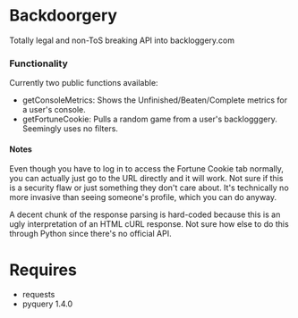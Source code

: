 # Backdoorgery
Totally legal and non-ToS breaking API into backloggery.com

### Functionality
Currently two public functions available:
- getConsoleMetrics: Shows the Unfinished/Beaten/Complete metrics for a user's console.
- getFortuneCookie: Pulls a random game from a user's backlogggery. Seemingly uses no filters.

#### Notes
Even though you have to log in to access the Fortune Cookie tab normally, you can actually just go to the URL directly and it will work. Not sure if this is a security flaw or just something they don't care about. It's technically no more invasive than seeing someone's profile, which you can do anyway.

A decent chunk of the response parsing is hard-coded because this is an ugly interpretation of an HTML cURL response. Not sure how else to do this through Python since there's no official API.

# Requires
- requests
- pyquery 1.4.0
